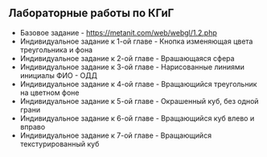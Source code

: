 ﻿## Лабораторные работы по КГиГ
- Базовое задание - https://metanit.com/web/webgl/1.2.php
- Индивидуальное задание к 1-ой главе - Кнопка изменяющая цвета треугольника и фона
- Индивидуальное задание к 2-ой главе - Врашающаяся сфера
- Индивидуальное задание к 3-ой главе - Нарисованные линиями инициалы ФИО - ОДД
- Индивидуальное задание к 4-ой главе - Вращающийся треугольник на цветном фоне
- Индивидуальное задание к 5-ой главе - Окрашенный куб, без одной грани
- Индивидуальное задание к 6-ой главе - Вращающийся куб влево и вправо
- Индивидуальное задание к 7-ой главе - Вращающийся текстурированный куб